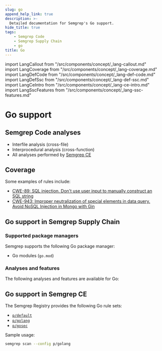 ```yaml
---
slug: go
append_help_link: true
description: >-
  Detailed documentation for Semgrep's Go support. 
hide_title: true
tags:
    - Semgrep Code
    - Semgrep Supply Chain
    - go
title: Go
---
```


import LangCallout from "/src/components/concept/_lang-callout.md"
import LangCoverage from "/src/components/concept/_lang-coverage.md"
import LangDefCode from "/src/components/concept/_lang-def-code.md"
import LangDefSsc from "/src/components/concept/_lang-def-ssc.md"
import LangCeIntro from "/src/components/concept/_lang-ce-intro.md"
import LangSscFeatures from "/src/components/concept/_lang-ssc-features.md"

# Go support

<LangCallout name="Go" />

## Semgrep Code analyses

* Interfile analysis (cross-file)
* Interprocedural analysis (cross-function)
* All analyses performed by [Semgrep CE](#go-support-in-semgrep-ce)

## Coverage 

<LangCoverage />

Some examples of rules include:

- [<i class="fas fa-external-link fa-xs"></i> CWE-89: SQL injection. Don't use user input to manually construct an SQL string](https://semgrep.dev/playground/r/go.aws-lambda.security.tainted-sql-string.tainted-sql-string?editorMode=advanced)
- [<i class="fas fa-external-link fa-xs"></i> CWE-943: Improper neutralization of special elements in data query. Avoid NoSQL Injection in Mongo with Gin](https://semgrep.dev/playground/r/go.gin.nosql.gin-mongo-nosql-taint.gin-mongo-nosqli-taint?editorMode=advanced)

## Go support in Semgrep Supply Chain

<LangDefSsc />

### Supported package managers

Semgrep supports the following Go package manager:

- Go modules (`go.mod`)

### Analyses and features

The following analyses and features are available for Go:

<LangSscFeatures />

## Go support in Semgrep CE

<LangCeIntro />

The Semgrep Registry provides the following Go rule sets:

- [<i class="fas fa-external-link fa-xs"></i> `p/default`](https://semgrep.dev/p/default)
- [<i class="fas fa-external-link fa-xs"></i> `p/golang`](https://semgrep.dev/p/golang)
- [<i class="fas fa-external-link fa-xs"></i> `p/gosec`](https://semgrep.dev/p/gosec)

<!-- config
- [<i class="fas fa-external-link fa-xs"></i> `p/trailofbits`](https://semgrep.dev/p/trailofbits)
- [<i class="fas fa-external-link fa-xs"></i> `p/gitlab`](https://semgrep.dev/p/gitlab)
-->
Sample usage:

```bash
semgrep scan --config p/golang
```
